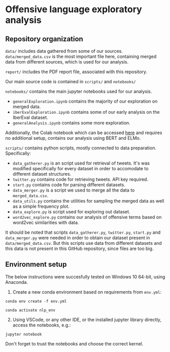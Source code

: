 # Offensive language exploratory analysis

## Repository organization

``data/`` includes data gathered from some of our sources. ``data/merged_data.csv`` is the most important file here, containing merged data from different sources, which is used for our analysis.

``report/`` includes the PDF report file, associated with this repository.

Our main source code is contained in ``scripts/`` and ``notebooks/``


``notebooks/`` contains the main jupyter notebooks used for our analysis.
* ``generalExploration.ipynb`` contains the majority of our exploration on merged data.
* ``iberEvalExploration.ipynb`` contains some of our early analysis on the IberEval dataset.
* ``generalAnalysis.ipynb`` contains some more exploration.

Additionally, the Colab notebook which can be accessed [here](https://colab.research.google.com/drive/1xesfr4uBJJs11hAhujwsS79hfOZLYk2A?usp=sharing) and requires no additional setup, contains our analysis using BERT and ELMo.

``scripts/`` contains python scripts, mostly connected to data preparation. Specifically:
* ``data_gatherer.py`` is an script used for retrieval of tweets. It's was modified specifically for every dataset in order to accomodate to different dataset structures.
* ``twitter.py`` contains code for retrieving tweets. API key required.
* ``start.py`` contains code for parsing different datasets.
* ``data_merger.py`` is a script we used to merge all the data to ``merged_data.csv``.
* ``data_utils.py`` contains the utilities for sampling the merged data as well as a simple frequency plot.
* ``data_explore.py`` is script used for exploring out dataset.
* ``word2vec_explore.py`` contains our analysis of offensive terms based on word2vec similarities with data.

It should be noted that scripts ``data_gatherer.py``, ``twitter.py``, ``start.py`` and ``data_merger.py`` were needed in order to obtain our dataset present in ``data/merged_data.csv``. But this scripts use data from different datasets and this data is not present in this GitHub repository, since files are too big.  

## Environment setup

The below instructions were succesfully tested on Windows 10 64-bit, using Anaconda.

1) Create a new conda environment based on requirements from ``env.yml``: 
```
conda env create -f env.yml

conda activate nlp_env
```
2) Using VSCode, or any other IDE, or the installed jupyter library directly, access the notebooks, e.g.:
```
jupyter notebook
```
Don't forget to trust the notebooks and choose the correct kernel.

